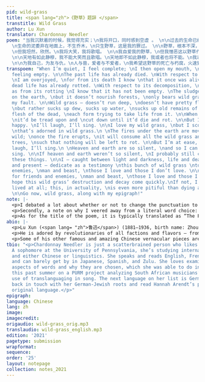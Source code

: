```yaml
---
pid: wild-grass
title: <span lang="zh">《野草》题辞 </span>
transtitle: Wild Grass
author: Lu Xun
translator: Chardonnay Needler
poem: "当我沉默着的时候，我觉得充实；\n我将开口，同时感到空虚 。 \n\n过去的生命已经死亡。我对于这死亡有大欢喜，\n因为我借此知道它曾经存活。\n死亡的生命已经朽腐。我对于这朽腐有大欢喜，\n因为我借此知道它还非空虚。
  \n生命的泥委弃在地面上，不生乔木，\n只生野草，这是我的罪过。 \n\n野草，根本不深，花叶不美，\n然而吸取露，吸取水，\n吸取陈死人的血和肉，\n各各夺取它的生存。\n当生存时，还是将遭践踏，\n将遭删刈，直至于死亡而朽腐。
  \n但我坦然，欣然。\n我将大笑，我将歌唱。 \n\n我自爱我的野草，\n但我憎恶这以野草作装饰的地面。 \n\n地火在地下运行，奔突；\n熔岩一旦喷出，将烧尽一切野草，\n以及乔木，于是并且无可朽腐。\n但我坦然，欣然。我将大笑，我将歌唱。
  \n\n天地有如此静穆，我不能大笑而且歌唱。\n天地即不如此静穆，我或者也将不能。\n我以这一丛野草，在明与暗，生与死，\n过去与未来之际，献于友与仇，人与兽，\n爱者与不爱者之前作证。
  \n\n为我自己，为友与仇，\n人与兽，爱者与不爱者，\n我希望这野草的死亡与朽腐，火速到来。\n要不然，我先就未曾生存，\n这实在比死亡与朽腐更其不幸。 \n去罢，野草，连着我的题辞！"
transpoem: "When I’m quiet, I feel complete; \nI then open my mouth, \nsimultaneously
  feeling empty. \n\nThe past life has already died. \nWith respect to its death,
  \nI am overjoyed, \nfor from its death I know \nthat it once was alive. \n\nThis
  dead life has already rotted. \nWith respect to its decomposition, \nI am overjoyed,
  as from its rotting \nI know that it has not been empty. \nThe sludge of life drips
  on the earth, \nbut it doesn’t nourish forests, \nonly bears wild grass, this is
  my fault. \n\nWild grass — doesn’t run deep, \ndoesn’t have pretty flowers or leaves,
  \nbut rather sucks up dew, sucks up water, \nsucks up old remains of the blood and
  flesh of the dead, \neach form trying to take life from it. \n\nWhen it was living,
  \nit’d be tread upon and \ncut down until it’d die and rot. \n\nBut I’m at ease,
  happy. \nI’ll laugh, I’ll sing. \n\nI love my wild grass, \nbut I scorn this ground
  \nthat’s adorned in wild grass.\n \nThe fires under the earth are moving, running
  wild; \nonce the fire erupts, \nit will consume all the wild grass and the tall
  trees, \nsuch that nothing will be left to rot. \n\nBut I’m at ease, happy. \nI’ll
  laugh, I’ll sing.\n \nHeaven and earth are so silent, \nand so I can’t laugh or
  sing. \n\nIf heaven and earth weren’t so silent, \nI probably still couldn’t do
  these things. \n\nI — caught between light and darkness, life and death, \npast
  and present — dedicate as a testimony \nthis bunch of wild grass \nto friends and
  enemies, \nman and beast, \nthose I love and those I don’t love. \n\nFor myself,
  for friends and enemies, \nman and beast, \nthose I love and those I do not: \nI
  hope this wild grass’ destruction and decay come quickly.\nIf not, I will not have
  lived at all; this, in actuality, \nis even more pitiful than dying and decaying.
  \n\nGo now, wild grass, along with my epigraph!"
note: |-
  <p>I debated a lot about whether or not to change the punctuation to something more widely accepted (no run ons, fragments, etc.), but to honor Lu Xun and his legacy of spearheading the vernacular movement in the early twentieth century, I figured I should make it as conversational as possible. This meant preserving — for the most part — fragments and unorthodox comma rules, as well as keeping vocabulary and sentence structures at a very colloquial level. His poem is very conversational, and thus I opted for the use of contractions, such as “I’ll” instead of “I shall” or even “I will” for <span lang= "zh">我将</span>, among others.</p>
  <p>Secondly, a note on why I veered away from a literal word choice: <span lang= "zh">吸取</span> literally translates to “absorb,” but I wanted to make the verb more active to personify the grass. Also, I felt that “absorb” wasn’t active enough to be used thrice in a row with the same biting tone the poem had — it dulled the energy. “Sucking” seemed good because the character <span lang= "zh">吸</span> is also used in the word for “straw,” <span lang= "zh">吸管</span>, and the image Lu presents in his poem is incredibly visceral while simultaneously whimsical. “Consume” felt too formal given Lu’s insistence on vernacular writing throughout his career.</p>
  <p>As for the title of the poem, it is typically translated as “The Foreword,” for it is both a poem as well as the foreword of Lu’s eponymous poetry book, <em>Wild Grass</em>. Since this is a standalone piece, I figured I should give it a standalone name. As for the tone, I tried to keep it ambivalent, as Lu Xun premises his book with this very morbid yet also playful introduction.</p>
abio: |-
  <p>Lu Xun (<span lang= "zh">鲁迅</span>) (1881–1936, birth name: Zhou Shuren <span lang= "zh">周树人</span>) is one of the most important — if not the most influential — early twentieth-century Chinese literati figures and essayists. Originally on a pre-med track, the Shaoxing, Zhejiang, native dropped out of Japanese medical school to pursue literature and heal his country with culture. One of the founding names of the modern Chinese vernacular movement, Lu sought to popularize poetry and novels that were written in the language the people spoke (<em>baihua wen</em>), instead of the antiquated Classical Chinese that employed gatekeeping grammatical structures and vocabulary. This made him one of the most popular of the twentieth century.</p>
  <p>He is adored by revolutionaries of all factions and flavors — from Chairman Mao to dissidents — and was politically ambiguous even though he was a definite Leftist. To illustrate this, he was the head of Shanghai’s League of Left-Wing Writers, but when the Chinese Communist Party asked him to write a novel of the communist revolution in rural China, he declined. He, along with other early twentieth-century Chinese writers, popularized writing about problems that plagued the common man, akin to the Realist movement of Gustave Flaubert and Émile Zola.</p>
  <p>Some of his other famous and amazing Chinese vernacular pieces are the short stories <span lang= "zh">《狂人日记》</span> (“A Madman’s Diary”) and <span lang= "zh">《阿Q正传》</span> (“A True Story of Ah Q”).</p>
tbio: "<p>Chardonnay Needler is just a scatterbrained person who likes languages.
  A sophomore at the University of Pennsylvania, she’s studying international relations
  and either Chinese or linguistics. She speaks and reads English, French, and Mandarin,
  and can barely get by in Japanese, Spanish, and Zulu. She loves examining the sociopolitical
  aspects of words and why they are chosen, which she was able to do in greater detail
  this past summer on a PURM project analyzing South African musicians’ and activists’
  use of translanguaging in song. The next language on her list is German, to get
  back in touch with her German-Jewish roots and read Hannah Arendt’s pieces in their
  original language.</p>"
epigraph: 
language: Chinese
lang: zh
image: 
imagecredit: 
origaudio: wild-grass_orig.mp3
translaudio: wild-grass_english.mp3
edition: '2021'
pagetype: submission
wrapformat: 
sequence: 
order: '25'
layout: notepage
collection: notes_2021
---
```

